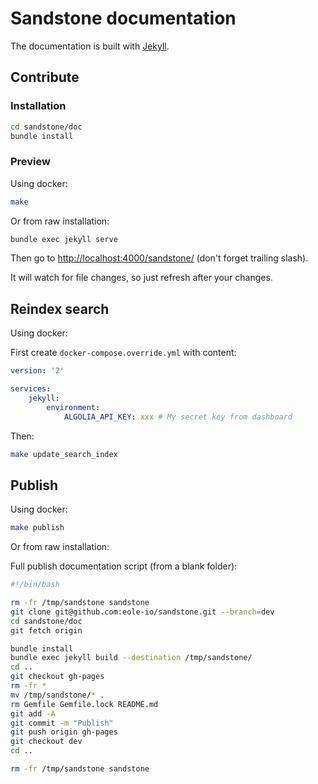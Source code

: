 Sandstone documentation
=======================

The documentation is built with [Jekyll](http://jekyllrb.com/).

## Contribute

### Installation

``` bash
cd sandstone/doc
bundle install
```


### Preview

Using docker:

``` bash
make
```

Or from raw installation:

``` bash
bundle exec jekyll serve
```

Then go to [http://localhost:4000/sandstone/](http://localhost:4000/sandstone/) (don't forget trailing slash).

It will watch for file changes, so just refresh after your changes.


## Reindex search

Using docker:

First create `docker-compose.override.yml` with content:

``` yml
version: '2'

services:
    jekyll:
        environment:
            ALGOLIA_API_KEY: xxx # My secret key from dashboard
```

Then:

``` bash
make update_search_index
```


## Publish

Using docker:

``` bash
make publish
```

Or from raw installation:

Full publish documentation script (from a blank folder):

``` bash
#!/bin/bash

rm -fr /tmp/sandstone sandstone
git clone git@github.com:eole-io/sandstone.git --branch=dev
cd sandstone/doc
git fetch origin

bundle install
bundle exec jekyll build --destination /tmp/sandstone/
cd ..
git checkout gh-pages
rm -fr *
mv /tmp/sandstone/* .
rm Gemfile Gemfile.lock README.md
git add -A
git commit -m "Publish"
git push origin gh-pages
git checkout dev
cd ..

rm -fr /tmp/sandstone sandstone
```
